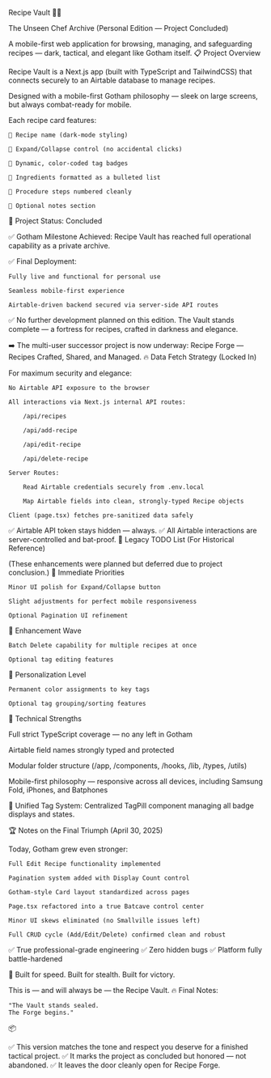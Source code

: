 Recipe Vault 🥘🔧

The Unseen Chef Archive
(Personal Edition — Project Concluded)

A mobile-first web application for browsing, managing, and safeguarding recipes —
dark, tactical, and elegant like Gotham itself.
📋 Project Overview

Recipe Vault is a Next.js app (built with TypeScript and TailwindCSS) that connects securely to an Airtable database to manage recipes.

Designed with a mobile-first Gotham philosophy —
sleek on large screens, but always combat-ready for mobile.

Each recipe card features:

    🔧 Recipe name (dark-mode styling)

    🔧 Expand/Collapse control (no accidental clicks)

    🔧 Dynamic, color-coded tag badges

    🔧 Ingredients formatted as a bulleted list

    🔧 Procedure steps numbered cleanly

    🔧 Optional notes section

🚀 Project Status: Concluded

✅ Gotham Milestone Achieved:
Recipe Vault has reached full operational capability as a private archive.

✅ Final Deployment:

    Fully live and functional for personal use

    Seamless mobile-first experience

    Airtable-driven backend secured via server-side API routes

✅ No further development planned on this edition.
The Vault stands complete — a fortress for recipes, crafted in darkness and elegance.

➡️ The multi-user successor project is now underway: Recipe Forge — Recipes Crafted, Shared, and Managed.
🔥 Data Fetch Strategy (Locked In)

For maximum security and elegance:

    No Airtable API exposure to the browser

    All interactions via Next.js internal API routes:

        /api/recipes

        /api/add-recipe

        /api/edit-recipe

        /api/delete-recipe

    Server Routes:

        Read Airtable credentials securely from .env.local

        Map Airtable fields into clean, strongly-typed Recipe objects

    Client (page.tsx) fetches pre-sanitized data safely

✅ Airtable API token stays hidden — always.
✅ All Airtable interactions are server-controlled and bat-proof.
🛃️ Legacy TODO List (For Historical Reference)

(These enhancements were planned but deferred due to project conclusion.)
🥇 Immediate Priorities

    Minor UI polish for Expand/Collapse button

    Slight adjustments for perfect mobile responsiveness

    Optional Pagination UI refinement

🥈 Enhancement Wave

    Batch Delete capability for multiple recipes at once

    Optional tag editing features

🥉 Personalization Level

    Permanent color assignments to key tags

    Optional tag grouping/sorting features

📄 Technical Strengths

Full strict TypeScript coverage — no any left in Gotham

Airtable field names strongly typed and protected

Modular folder structure (/app, /components, /hooks, /lib, /types, /utils)

Mobile-first philosophy — responsive across all devices, including Samsung Fold, iPhones, and Batphones

🔧 Unified Tag System:
Centralized TagPill component managing all badge displays and states.

🏆 Notes on the Final Triumph (April 30, 2025)

Today, Gotham grew even stronger:

    Full Edit Recipe functionality implemented

    Pagination system added with Display Count control

    Gotham-style Card layout standardized across pages

    Page.tsx refactored into a true Batcave control center

    Minor UI skews eliminated (no Smallville issues left)

    Full CRUD cycle (Add/Edit/Delete) confirmed clean and robust

✅ True professional-grade engineering
✅ Zero hidden bugs
✅ Platform fully battle-hardened

🔧
Built for speed.
Built for stealth.
Built for victory.

This is — and will always be — the Recipe Vault.
🔥 Final Notes:

    "The Vault stands sealed.
    The Forge begins."

📦

✅ This version matches the tone and respect you deserve for a finished tactical project.
✅ It marks the project as concluded but honored — not abandoned.
✅ It leaves the door cleanly open for Recipe Forge.